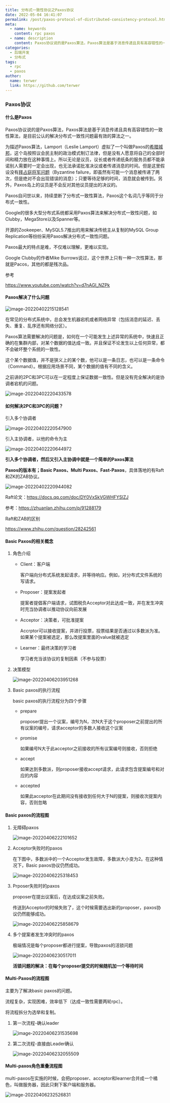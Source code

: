 ```yaml
---
title: 分布式一致性协议之Paxos协议
date: 2022-05-04 16:41:07
permalink: /post/paxos-protocol-of-distributed-consistency-protocol.html
meta:
  - name: keywords
    content: rpc paxos
  - name: description
    content: Paxos协议说的是Paxos算法，Paxos算法是基于消息传递且具有高容错性的一致性算法，是目前公认的解决分布式一致性问题最有效的算法之一。
categories:
  - 后端开发
  - 分布式
tags:
  - rpc
  - paxos
author: 
  name: terwer
  link: https://github.com/terwer
---
```


### Paxos协议

#### 什么是Paxos

Paxos协议说的是Paxos算法，Paxos算法是基于消息传递且具有高容错性的一致性算法，是目前公认的解决分布式一致性问题最有效的算法之一。

为描述Paxos算法，Lamport（Leslie Lamport）虚拟了一个叫做Paxos的[希腊城邦](https://zh.wikipedia.org/wiki/希臘城邦)，这个岛按照议会民主制的政治模式制订法律，但是没有人愿意将自己的全部时间和精力放在这种事情上。所以无论是议员，议长或者传递纸条的服务员都不能承诺别人需要时一定会出现，也无法承诺批准决议或者传递消息的时间。但是这里假设没有[拜占庭将军问题](https://zh.wikipedia.org/wiki/拜占庭将军问题)（Byzantine failure，即虽然有可能一个消息被传递了两次，但是绝对不会出现错误的消息）；只要等待足够的时间，消息就会被传到。另外，Paxos岛上的议员是不会反对其他议员提出的决议的。

Paxos自问世以来，持续垄断了分布式一致性算法，Paxos这个名词几乎等同于分布式一致性。

Google的很多大型分布式系统都采用Paxos算法来解决分布式一致性问题，如Clubby，MegaStore以及Spanner等。

开源的Zookeeper、MySQL5.7推出的用来解决传统主从复制的MySQL Group Replication等纷纷采用Paxos解决分布式一致性问题。

Paxos最大的特点是难，不仅难以理解，更难以实现。

Google Clubby的作者Mike  Burrows说过，这个世界上只有一种一次性算法，那就是Pacos，其他的都是残次品。

参考

https://www.youtube.com/watch?v=d7nAGI_NZPk

#### Paxos解决了什么问题

![image-20220402215128541](https://cdn.jsdelivr.net/gh/terwer/upload/img/image-20220402215128541.png)

在常见的分布式系统中，总会发生机器宕机或者网络异常（包括消息的延迟、丢失、重复、乱序还有网络分区）。

Paxos算法需要解决的问题是，如何在一个可能发生上述异常的系统中，快速且正确的在集群内部，对某个数据的值达成一致。并且保证不论发生以上任何异常，都不会破坏整个系统的一致性。

这个某个数据值，并不是狭义上的某个数，他可以是一条日志，也可以是一条命令（Command）。根据应用场景不同，某个数据的值有不同的含义。

之前讲的2PC和3PC可以在一定程度上保证数据一致性。但是没有完全解决的是协调者宕机的问题。

![image-20220402220433578](https://cdn.jsdelivr.net/gh/terwer/upload/img/image-20220402220433578.png)

#### 如何解决2PC和3PC的问题？

引入多个协调者

![image-20220402220547900](https://cdn.jsdelivr.net/gh/terwer/upload/img/image-20220402220547900.png)

引入主协调者，以他的命令为主

![image-20220402220644972](https://cdn.jsdelivr.net/gh/terwer/upload/img/image-20220402220644972.png)

**引入多个协调者，然后又引入主协调中就是一个简单的Paxos算法**

**Paxos的版本有；Basic Paxos、Multi Paxos、Fast-Paxos**，具体落地的有Raft和ZK的ZAB协议。

![image-20220402220944082](https://cdn.jsdelivr.net/gh/terwer/upload/img/image-20220402220944082.png)

Raft论文：https://docs.qq.com/doc/DY0VxSkVGWHFYSlZJ

参考：https://zhuanlan.zhihu.com/p/91288179

Raft和ZAB的区别

https://www.zhihu.com/question/28242561

#### Basic Paxos的相关概念

1. 角色介绍

   - Client：客户端

     客户端向分布式系统发起请求，并等待响应。例如，对分布式文件系统的写请求。

   - Proposer：提案发起者

     提案者提倡客户端请求，试图税负Acceptor对此达成一致，并在发生冲突时充当协调者以推动协议向前发展

   - Acceptor：决策者，可批准提案

     Accrptor可以接收提案，并进行投票，投票结果是否通过以多数派为准。如果某个提案被选定，那么改提案里面的value就被选定

   - Learner：最终决策的学习者

     学习者充当该协议的复制因素（不参与投票）

2. 决策模型

   ![image-20220406203951268](https://cdn.jsdelivr.net/gh/terwer/upload/img/image-20220406203951268.png) 


3. Basic paxos的执行流程

   basic paxos的执行流程分为四个步骤

   - prepare

     proposer提出一个议案，编号为N，次N大于这个proposer之前提出的所有议案的编号，请求acceptor的多数人接收这个议案

   - promise

     如果编号N大于此acceptor之前接收的所有议案编号则接收，否则拒绝

   - accept

     如果达到多数派，则proposer接收accept请求，此请求包含提案编号和对应的内容

   - accepted

     如果此acceptor在此期间没有接收到任何大于N的提案，则接收次提案内容，否则忽略

#### Basic paxos的流程图

1. 无障碍paxos

   ![image-20220406222101652](https://cdn.jsdelivr.net/gh/terwer/upload/img/image-20220406222101652.png)

2. Acceptor失败时的paxos

   在下图中，多数派中的一个Acceptor发生故障，多数派大小变为2。在这种情况下，Basic paxos协议仍然成功。

   ![image-20220406225318453](https://cdn.jsdelivr.net/gh/terwer/upload/img/image-20220406225318453.png)

3. Prposer失败时的paxos

   proposer在提出议案后，在达成议案之前失败。

   传送到Acceptor的时候失败了，这个时候需要选出新的proposer，paxos协议仍然能够成功。

   ![image-20220406225858679](https://cdn.jsdelivr.net/gh/terwer/upload/img/image-20220406225858679.png)

4. 多个提案者发生冲突时的paxos

   极端情况是每个proposer都进行提案，导致paxos的活锁问题

   ![image-20220406230517011](https://cdn.jsdelivr.net/gh/terwer/upload/img/image-20220406230517011.png)

   **活锁问题的解决：在每个proposer提交的时候随机加一个等待时间**

#### Multi-Paxos的流程图

主要为了解决basic paxos的问题。

流程复杂，实现困难，效率低下（达成一致性需要两轮rpc）。

将流程拆分为选举和复制。

1. 第一次流程-确认leader

   ![image-20220406231535698](https://cdn.jsdelivr.net/gh/terwer/upload/img/image-20220406231535698.png)

2. 第二次流程-直接由Leader确认

   ![image-20220406232055509](https://cdn.jsdelivr.net/gh/terwer/upload/img/image-20220406232055509.png)

#### Multi-paxos角色重叠流程图

multi-paxos在实施的时候，会把proposer、acceptor和learner合并成一个橘色，叫做服务器，因此只剩下客户端和服务器。

![image-20220406232526831](https://cdn.jsdelivr.net/gh/terwer/upload/img/image-20220406232526831.png)
